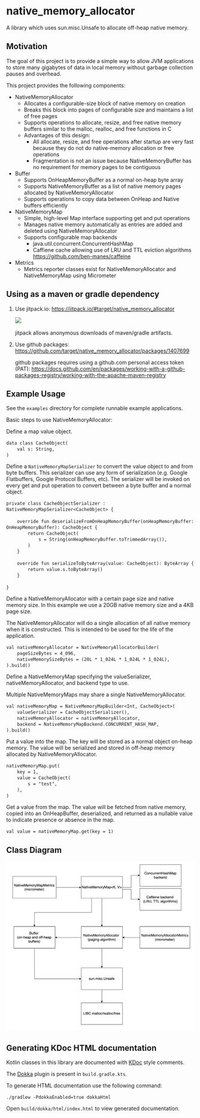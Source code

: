 # native_memory_allocator

A library which uses sun.misc.Unsafe to allocate off-heap native memory.

## Motivation

The goal of this project is to provide a simple way to allow JVM applications to store many gigabytes of data in local
memory without garbage collection pauses and overhead.

This project provides the following components:

* NativeMemoryAllocator
    * Allocates a configurable-size block of native memory on creation
    * Breaks this block into pages of configurable size and maintains a list of free pages
    * Supports operations to allocate, resize, and free native memory buffers similar to the malloc, realloc, and free
      functions in C
    * Advantages of this design:
        * All allocate, resize, and free operations after startup are very fast because they do not do native-memory
          allocation or free operations
        * Fragmentation is not an issue because NativeMemoryBuffer has no requirement for memory pages to be contiguous
* Buffer
    * Supports OnHeapMemoryBuffer as a normal on-heap byte array
    * Supports NativeMemoryBuffer as a list of native memory pages allocated by NativeMemoryAllocator
    * Supports operations to copy data between OnHeap and Native buffers efficiently
* NativeMemoryMap
    * Simple, high-level Map interface supporting get and put operations
    * Manages native memory automatically as entries are added and deleted using NativeMemoryAllocator
    * Supports configurable map backends
        * java.util.concurrent.ConcurrentHashMap
        * Caffiene cache allowing use of LRU and TTL eviction algorithms https://github.com/ben-manes/caffeine
* Metrics
    * Metrics reporter classes exist for NativeMemoryAllocator and NativeMemoryMap using Micrometer

## Using as a maven or gradle dependency

1. Use jitpack.io: https://jitpack.io/#target/native_memory_allocator

   [![](https://jitpack.io/v/target/native_memory_allocator.svg)](https://jitpack.io/#target/native_memory_allocator) 

   jitpack allows anonymous downloads of maven/gradle artifacts. 

2. Use github packages: https://github.com/target/native_memory_allocator/packages/1407699

   github packages requires using a github.com personal access token (PAT): https://docs.github.com/en/packages/working-with-a-github-packages-registry/working-with-the-apache-maven-registry


## Example Usage

See the `examples` directory for complete runnable example applications.

Basic steps to use NativeMemoryAllocator:

Define a map value object.

```
data class CacheObject(
    val s: String,
)
```

Define a `NativeMemoryMapSerializer` to convert the value object to and from byte buffers. This serializer can use any
form of serialization (e.g. Google Flatbuffers, Google Protocol Buffers, etc). The serializer will be invoked on every
get and put operation to convert between a byte buffer and a normal object.

```
private class CacheObjectSerializer : NativeMemoryMapSerializer<CacheObject> {

    override fun deserializeFromOnHeapMemoryBuffer(onHeapMemoryBuffer: OnHeapMemoryBuffer): CacheObject {
        return CacheObject(
            s = String(onHeapMemoryBuffer.toTrimmedArray()),
        )
    }

    override fun serializeToByteArray(value: CacheObject): ByteArray {
        return value.s.toByteArray()
    }

}
```

Define a NativeMemoryAllocator with a certain page size and native memory size. In this example we use a 20GB native
memory size and a 4KB page size.

The NativeMemoryAllocator will do a single allocation of all native memory when it is constructed. This is intended to
be used for the life of the application.

```
val nativeMemoryAllocator = NativeMemoryAllocatorBuilder(
    pageSizeBytes = 4_096,
    nativeMemorySizeBytes = (20L * 1_024L * 1_024L * 1_024L),
).build()
```

Define a NativeMemoryMap specifying the valueSerializer, nativeMemoryAllocator, and backend type to use.

Multiple NativeMemoryMaps may share a single NativeMemoryAllocator.

```
val nativeMemoryMap = NativeMemoryMapBuilder<Int, CacheObject>(
    valueSerializer = CacheObjectSerializer(),
    nativeMemoryAllocator = nativeMemoryAllocator,
    backend = NativeMemoryMapBackend.CONCURRENT_HASH_MAP,
).build()
```

Put a value into the map. The key will be stored as a normal object on-heap memory. The value will be serialized and
stored in off-heap memory allocated by NativeMemoryAllocator.

```
nativeMemoryMap.put(
    key = 1,
    value = CacheObject(
        s = "test",
    ),
)
```

Get a value from the map. The value will be fetched from native memory, copied into an OnHeapBuffer, deserialized, and
returned as a nullable value to indicate presence or absence in the map.

```
val value = nativeMemoryMap.get(key = 1)
```

## Class Diagram

![NMAComponents](NMAComponents.png)

## Generating KDoc HTML documentation

Kotlin classes in this library are documented with [KDoc](https://kotlinlang.org/docs/kotlin-doc.html) style comments.

The [Dokka](https://github.com/Kotlin/dokka) plugin is present in `build.gradle.kts`.

To generate HTML documentation use the following command:

```
./gradlew -PdokkaEnabled=true dokkaHtml
```

Open `build/dokka/html/index.html` to view generated documentation.
